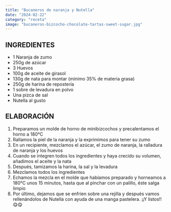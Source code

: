 ```yaml
---
title: "Bucaneros de naranja y Nutella"
date: "2024-02-22"
category: "receta"
image: "bucaneros-bizcocho-chocolate-tartas-sweet-sugar.jpg"
---
```


## INGREDIENTES

- 1 Naranja de zumo
- 250g de azúcar
- 3 Huevos
- 100g de aceite de girasol
- 130g de nata para montar (mínimo 35% de materia grasa)
- 250g de harina de repostería
- 1 sobre de levadura en polvo
- Una pizca de sal
- Nutella al gusto

## ELABORACIÓN

1. Preparamos un molde de horno de minibizcochos y precalentamos el horno a 180°C
2. Rallamos la piel de la naranja y la exprimimos para tener su zumo
3. En un recipiente, mezclamos el azúcar, el zumo de naranja, la ralladura de naranja y los huevos
4. Cuando se integren todos los ingredientes y haya crecido su volumen, añadimos el aceite y la nata
5. Después, tamizamos la harina, la sal y la levadura
6. Mezclamos todos los ingredientes
7. Echamos la mezcla en el molde que habíamos preparado y horneamos a 180°C unos 15 minutos, hasta que al pinchar con un palillo, éste salga limpio
8. Por último,  dejamos que se enfríen sobre una rejilla y después vamos rellenándolos de Nutella con ayuda de una manga pastelera. ¡¡Y listos!! 😋😋